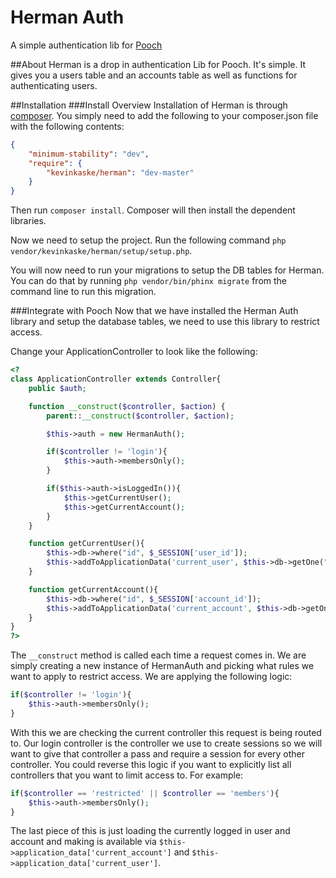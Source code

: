 # Herman Auth
A simple authentication lib for [Pooch](http://www.poochhq.com)

##About
Herman is a drop in authentication Lib for Pooch. It's simple. It gives you a users table and an accounts table as well as functions for
authenticating users.

##Installation
###Install Overview
Installation of Herman is through [composer](https://getcomposer.org). You simply need to add the following to your composer.json
file with the following contents:
```json
{
	"minimum-stability": "dev",
	"require": {
		"kevinkaske/herman": "dev-master"
	}
}
```

Then run `composer install`. Composer will then install the dependent libraries.

Now we need to setup the project. Run the following command `php vendor/kevinkaske/herman/setup/setup.php`.

You will now need to run your migrations to setup the DB tables for Herman. You can do that by running `php vendor/bin/phinx migrate` from
the command line to run this migration.

###Integrate with Pooch
Now that we have installed the Herman Auth library and setup the database tables, we need to use this library to restrict access.

Change your ApplicationController to look like the following:
```php
<?
class ApplicationController extends Controller{
	public $auth;

	function __construct($controller, $action) {
		parent::__construct($controller, $action);

		$this->auth = new HermanAuth();

		if($controller != 'login'){
			$this->auth->membersOnly();
		}

		if($this->auth->isLoggedIn()){
			$this->getCurrentUser();
			$this->getCurrentAccount();
		}
	}

	function getCurrentUser(){
		$this->db->where("id", $_SESSION['user_id']);
		$this->addToApplicationData('current_user', $this->db->getOne("users"));
	}

	function getCurrentAccount(){
		$this->db->where("id", $_SESSION['account_id']);
		$this->addToApplicationData('current_account', $this->db->getOne("accounts"));
	}
}
?>
```
The `__construct` method is called each time a request comes in. We are simply creating a new instance of
HermanAuth and picking what rules we want to apply to restrict access. We are applying the following logic:
```php
if($controller != 'login'){
	$this->auth->membersOnly();
}
```
With this we are checking the current controller this request is being routed to. Our login controller is the controller we use to create
sessions so we will want to give that controller a pass and require a session for every other controller. You could reverse this logic if
you want to explicitly list all controllers that you want to limit access to. For example:
```php
if($controller == 'restricted' || $controller == 'members'){
	$this->auth->membersOnly();
}
```
The last piece of this is just loading the currently logged in user and account and making is available via
`$this->application_data['current_account']`  and `$this->application_data['current_user']`.
